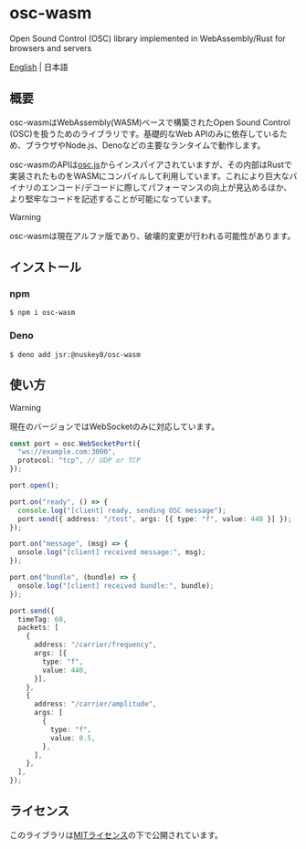# osc-wasm
Open Sound Control (OSC) library implemented in WebAssembly/Rust for browsers and servers

[English](README.md) | 日本語

## 概要

osc-wasmはWebAssembly(WASM)ベースで構築されたOpen Sound Control (OSC)を扱うためのライブラリです。基礎的なWeb APIのみに依存しているため、ブラウザやNode.js、Denoなどの主要なランタイムで動作します。

osc-wasmのAPIは[osc.js](https://github.com/colinbdclark/osc.js)からインスパイアされていますが、その内部はRustで実装されたものをWASMにコンパイルして利用しています。これにより巨大なバイナリのエンコード/デコードに際してパフォーマンスの向上が見込めるほか、より堅牢なコードを記述することが可能になっています。

> [!WARNING]
> osc-wasmは現在アルファ版であり、破壊的変更が行われる可能性があります。

## インストール

### npm

```
$ npm i osc-wasm
```

### Deno

```
$ deno add jsr:@nuskey8/osc-wasm
```

## 使い方

> [!WARNING]
> 現在のバージョンではWebSocketのみに対応しています。

```ts
const port = osc.WebSocketPort({
  "ws://example.com:3000",
  protocol: "tcp", // UDP or TCP
});

port.open();

port.on("ready", () => {
  console.log("[client] ready, sending OSC message");
  port.send({ address: "/test", args: [{ type: "f", value: 440 }] });
});

port.on("message", (msg) => {
  onsole.log("[client] received message:", msg);
});

port.on("bundle", (bundle) => {
  onsole.log("[client] received bundle:", bundle);
});

port.send({
  timeTag: 60,
  packets: [
    {
      address: "/carrier/frequency",
      args: [{
        type: "f",
        value: 440,
      }],
    },
    {
      address: "/carrier/amplitude",
      args: [
        {
          type: "f",
          value: 0.5,
        },
      ],
    },
  ],
});
```

## ライセンス

このライブラリは[MITライセンス](LICENSE)の下で公開されています。